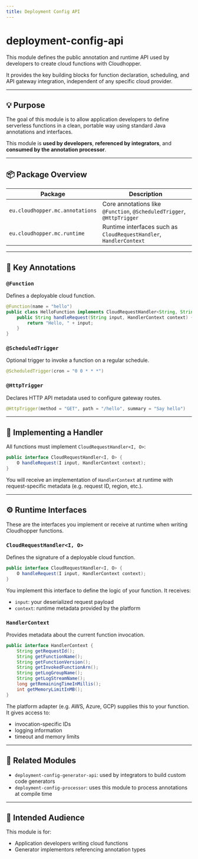 ```yaml
---
title: Deployment Config API
---
```


# deployment-config-api

This module defines the public annotation and runtime API used by developers to create cloud functions with Cloudhopper.

It provides the key building blocks for function declaration, scheduling, and API gateway integration, independent of any specific cloud provider.

---

## 💡 Purpose

The goal of this module is to allow application developers to define serverless functions in a clean, portable way using standard Java annotations and interfaces.

This module is **used by developers**, **referenced by integrators**, and **consumed by the annotation processor**.

---

## 📦 Package Overview

| Package                             | Description                                                  |
|-------------------------------------|--------------------------------------------------------------|
| `eu.cloudhopper.mc.annotations`    | Core annotations like `@Function`, `@ScheduledTrigger`, `@HttpTrigger` |
| `eu.cloudhopper.mc.runtime`        | Runtime interfaces such as `CloudRequestHandler`, `HandlerContext` |

---

## 🧩 Key Annotations

### `@Function`
Defines a deployable cloud function.

~~~java
@Function(name = "hello")
public class HelloFunction implements CloudRequestHandler<String, String> {
    public String handleRequest(String input, HandlerContext context) {
        return "Hello, " + input;
    }
}
~~~

### `@ScheduledTrigger`
Optional trigger to invoke a function on a regular schedule.

~~~java
@ScheduledTrigger(cron = "0 0 * * *")
~~~

### `@HttpTrigger`
Declares HTTP API metadata used to configure gateway routes.

~~~java
@HttpTrigger(method = "GET", path = "/hello", summary = "Say hello")
~~~

---

## 🧪 Implementing a Handler

All functions must implement `CloudRequestHandler<I, O>`:

~~~java
public interface CloudRequestHandler<I, O> {
    O handleRequest(I input, HandlerContext context);
}
~~~

You will receive an implementation of `HandlerContext` at runtime with request-specific metadata (e.g. request ID, region, etc.).

---

## ⚙️ Runtime Interfaces

These are the interfaces you implement or receive at runtime when writing Cloudhopper functions.

### `CloudRequestHandler<I, O>`

Defines the signature of a deployable cloud function.

~~~java
public interface CloudRequestHandler<I, O> {
    O handleRequest(I input, HandlerContext context);
}
~~~

You implement this interface to define the logic of your function. It receives:
- `input`: your deserialized request payload
- `context`: runtime metadata provided by the platform

### `HandlerContext`

Provides metadata about the current function invocation.

~~~java
public interface HandlerContext {
    String getRequestId();
    String getFunctionName();
    String getFunctionVersion();
    String getInvokedFunctionArn();
    String getLogGroupName();
    String getLogStreamName();
    long getRemainingTimeInMillis();
    int getMemoryLimitInMB();
}
~~~

The platform adapter (e.g. AWS, Azure, GCP) supplies this to your function. It gives access to:
- invocation-specific IDs
- logging information
- timeout and memory limits

---

## 🔗 Related Modules

- `deployment-config-generator-api`: used by integrators to build custom code generators
- `deployment-config-processor`: uses this module to process annotations at compile time

---

## 👤 Intended Audience

This module is for:
- Application developers writing cloud functions
- Generator implementors referencing annotation types

